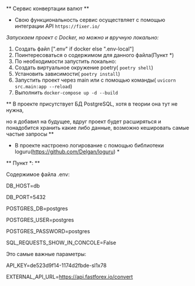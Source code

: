 ** Сервис конвертации валют **


* Свою функциональность сервис осуществляет с помощью интеграции API ```https://fixer.io/```


*Запускаем проект с Docker, но можно и вручную локально:*


1. Создать файл [".env" if docker else ".env-local"]
2. Поинтересоваться о содержимом для данного файла(Пункт *)
3. По необходимости запустить локально:
4. Создать виртуальное окружение poetry( ```poetry shell```)
5. Установить зависимости( ```poetry install```)
6. Запустить проект через main или с помощью команды( ```uvicorn src.main:app --reload```)
8. Выполнить ```docker-compose up -d --build```

** В проекте присутствует БД PostgreSQL, хотя в теории она тут не нужна,


но я добавил на будущее, вдруг проект будет расширяться и понадобится хранить какие либо данные, возможно кешировать самые частые запросы **


* В проекте настроено логирование с помощью библиотеки loguru(https://github.com/Delgan/loguru) *



** Пункт *: **


Содержимое файла .env:


DB_HOST=db


DB_PORT=5432


POSTGRES_DB=postgres


POSTGRES_USER=postgres


POSTGRES_PASSWORD=postgres


SQL_REQUESTS_SHOW_IN_CONCOLE=False


Это самые важные параметры:


API_KEY=de523d9f14-1174d2fbde-sl1x78


EXTERNAL_API_URL=https://api.fastforex.io/convert

  

